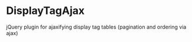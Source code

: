 DisplayTagAjax
==============

jQuery plugin for ajaxifying display tag tables (pagination and ordering via ajax)